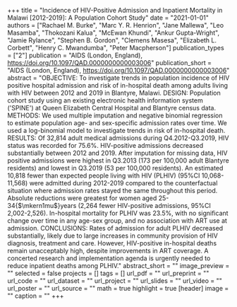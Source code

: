 +++
title = "Incidence of HIV-Positive Admission and Inpatient Mortality in Malawi [2012-2019]: A Population Cohort Study"
date = "2021-01-01"
authors = ["Rachael M. Burke", "Marc Y. R. Henrion", "Jane Mallewa", "Leo Masamba", "Thokozani Kalua", "McEwan Khundi", "Ankur Gupta-Wright", "Jamie Rylance", "Stephen B. Gordon", "Clemens Masesa", "Elizabeth L. Corbett", "Henry C. Mwandumba", "Peter Macpherson"]
publication_types = ["2"]
publication = "AIDS (London, England), https://doi.org/10.1097/QAD.0000000000003006"
publication_short = "AIDS (London, England), https://doi.org/10.1097/QAD.0000000000003006"
abstract = "OBJECTIVE: To investigate trends in population incidence of HIV positive hospital admission and risk of in-hospital death among adults living with HIV between 2012 and 2019 in Blantyre, Malawi. DESIGN: Population cohort study using an existing electronic health information system ('SPINE') at Queen Elizabeth Central Hospital and Blantyre census data. METHODS: We used multiple imputation and negative binomial regression to estimate population age- and sex-specific admission rates over time. We used a log-binomial model to investigate trends in risk of in-hospital death. RESULTS: Of 32,814 adult medical admissions during Q4.2012-Q3.2019, HIV status was recorded for 75.6\%. HIV-positive admissions decreased substantially between 2012 and 2019. After imputation for missing data, HIV positive admissions were highest in Q3.2013 (173 per 100,000 adult Blantyre residents) and lowest in Q3.2019 (53 per 100,000 residents). An estimated 10,818 fewer than expected people living with HIV (PLHIV) (95\%CI 10,068-11,568) were admitted during 2012-2019 compared to the counterfactual situation where admission rates stayed the same throughout this period. Absolute reductions were greatest for women aged 25-34{$\mkern1mu$}years (2,264 fewer HIV-positive admissions, 95\%CI 2,002-2,526). In-hospital mortality for PLHIV was 23.5\%, with no significant change over time in any age-sex group, and no association with ART use at admission. CONCLUSIONS: Rates of admission for adult PLHIV decreased substantially, likely due to large increases in community provision of HIV diagnosis, treatment and care. However, HIV-positive in-hospital deaths remain unacceptably high, despite improvements in ART coverage. A concerted research and implementation agenda is urgently needed to reduce inpatient deaths among PLHIV."
abstract_short = ""
image_preview = ""
selected = false
projects = []
tags = []
url_pdf = ""
url_preprint = ""
url_code = ""
url_dataset = ""
url_project = ""
url_slides = ""
url_video = ""
url_poster = ""
url_source = ""
math = true
highlight = true
[header]
image = ""
caption = ""
+++
